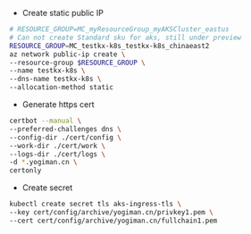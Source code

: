 - Create static public IP

``` bash
# RESOURCE_GROUP=MC_myResourceGroup_myAKSCluster_eastus
# Can not create Standard sku for aks, still under preview
RESOURCE_GROUP=MC_testkx-k8s_testkx-k8s_chinaeast2
az network public-ip create \
--resource-group $RESOURCE_GROUP \
--name testkx-k8s \
--dns-name testkx-k8s \
--allocation-method static
```

- Generate https cert

``` bash
certbot --manual \
--preferred-challenges dns \
--config-dir ./cert/config \
--work-dir ./cert/work \
--logs-dir ./cert/logs \
-d *.yogiman.cn \
certonly
```

- Create secret

``` bash
kubectl create secret tls aks-ingress-tls \
--key cert/config/archive/yogiman.cn/privkey1.pem \
--cert cert/config/archive/yogiman.cn/fullchain1.pem
```
